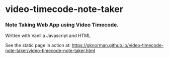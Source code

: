 # video-timecode-note-taker
### Note Taking Web App using Video Timecode.  
Written with Vanilla Javascript and HTML

See the static page in action at: <https://gknorman.github.io/video-timecode-note-taker/video-timecode-note-taker.html>
